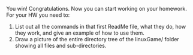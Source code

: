 You win! Congratulations. Now you can start working on your homework. For your HW you need to:

1. List out all the commands in that first ReadMe file, what they do, how they work, and give an example of how to use them.
2. Draw a picture of the entire directory tree of the linuxGame/ folder showing all files and sub-directories.
